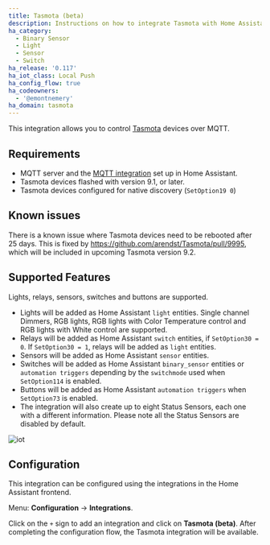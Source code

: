 ```yaml
---
title: Tasmota (beta)
description: Instructions on how to integrate Tasmota with Home Assistant.
ha_category:
  - Binary Sensor
  - Light
  - Sensor
  - Switch
ha_release: '0.117'
ha_iot_class: Local Push
ha_config_flow: true
ha_codeowners:
  - '@emontnemery'
ha_domain: tasmota
---
```


This integration allows you to control [Tasmota](https://tasmota.github.io/docs/) devices over MQTT.

## Requirements

- MQTT server and the [MQTT integration](/integrations/mqtt/) set up in Home Assistant.
- Tasmota devices flashed with version 9.1, or later.
- Tasmota devices configured for native discovery (`SetOption19 0`)

## Known issues

<div class='note warning'>

There is a known issue where Tasmota devices need to be rebooted after 25 days.
This is fixed by https://github.com/arendst/Tasmota/pull/9995, which will be included in upcoming Tasmota version 9.2.

</div>

## Supported Features

Lights, relays, sensors, switches and buttons are supported.

- Lights will be added as Home Assistant `light` entities. Single channel Dimmers, RGB lights, RGB lights with Color Temperature control and RGB lights with White control are supported.
- Relays will be added as Home Assistant `switch` entities, if `SetOption30 = 0`. If `SetOption30 = 1`, relays will be added as `light` entities.
- Sensors will be added as Home Assistant `sensor` entities.
- Switches will be added as Home Assistant `binary_sensor` entities or `automation triggers` depending by the `switchmode` used when `SetOption114` is enabled.
- Buttons will be added as Home Assistant `automation triggers` when `SetOption73` is enabled.
- The integration will also create up to eight Status Sensors, each one with a different information. Please note all the Status Sensors are disabled by default.

![iot](https://user-images.githubusercontent.com/7702766/99080146-a1d43980-259f-11eb-856b-addb53695381.png)

## Configuration

This integration can be configured using the integrations in the
Home Assistant frontend.

Menu: **Configuration** -> **Integrations**.

Click on the `+` sign to add an integration and click on **Tasmota (beta)**.
After completing the configuration flow, the Tasmota integration will be
available.
